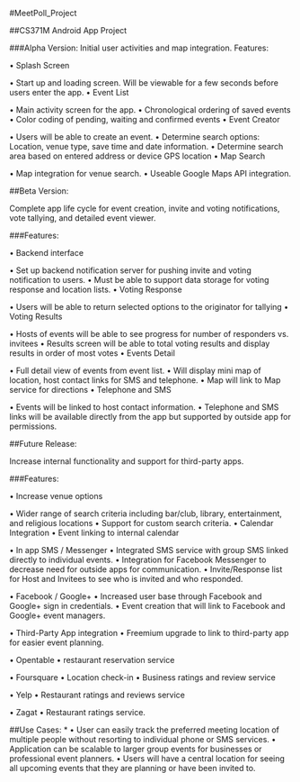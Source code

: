 #MeetPoll_Project

##CS371M Android App Project

###Alpha Version: Initial user activities and map integration. Features:

• Splash Screen

• Start up and loading screen. Will be viewable for a few seconds before users enter the app.
• Event List

• Main activity screen for the app.
• Chronological ordering of saved events
• Color coding of pending, waiting and confirmed events 
• Event Creator

• Users will be able to create an event.
• Determine search options: Location, venue type, save time and date information.
• Determine search area based on entered address or device GPS location
• Map Search

• Map integration for venue search. 
• Useable Google Maps API integration.

##Beta Version:

Complete app life cycle for event creation, invite and voting notifications, vote tallying, and detailed event viewer.

###Features:

• Backend interface

• Set up backend notification server for pushing invite and voting notification to users. 
• Must be able to support data storage for voting response and location lists.
• Voting Response

• Users will be able to return selected options to the originator for tallying
• Voting Results

• Hosts of events will be able to see progress for number of responders vs. invitees
• Results screen will be able to total voting results and display results in order of most votes
• Events Detail

• Full detail view of events from event list.
• Will display mini map of location, host contact links for SMS and telephone.
• Map will link to Map service for directions
• Telephone and SMS

• Events will be linked to host contact information. • Telephone and SMS links will be available directly from the app but supported by outside app for permissions.

##Future Release:

Increase internal functionality and support for third-party apps.

###Features:

• Increase venue options

• Wider range of search criteria including bar/club, library, entertainment, and religious locations
• Support for custom search criteria.
• Calendar Integration • Event linking to internal calendar

• In app SMS / Messenger • Integrated SMS service with group SMS linked directly to individual events. • Integration for Facebook Messenger to decrease need for outside apps for communication. • Invite/Response list for Host and Invitees to see who is invited and who responded.

• Facebook / Google+ • Increased user base through Facebook and Google+ sign in credentials. • Event creation that will link to Facebook and Google+ event managers.

• Third-Party App integration • Freemium upgrade to link to third-party app for easier event planning.

• Opentable • restaurant reservation service

• Foursquare • Location check-in • Business ratings and review service

• Yelp • Restaurant ratings and reviews service

• Zagat • Restaurant ratings service.

##Use Cases:
*
• User can easily track the preferred meeting location of multiple people without resorting to individual phone or SMS services.
• Application can be scalable to larger group events for businesses or professional event planners.
• Users will have a central location for seeing all upcoming events that they are planning or have been invited to.
